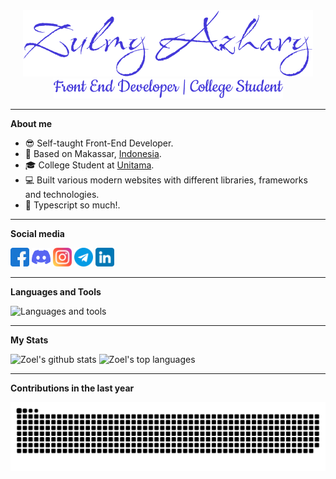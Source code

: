 <div align="center"><a href="https://zoel.vercel.app/" target="blank" rel="noreferrer"><img src="/assets/title.png" alt="Zulmy Azhary" /></a></div>
<div align="center"><img src="/assets/description.png" alt="Front End Developer | College Student" /></div>

---

**About me**

- 😎 Self-taught Front-End Developer.
- 📌 Based on Makassar, [Indonesia](https://en.wikipedia.org/wiki/Indonesia).
- 🎓 College Student at [Unitama](https://unitama.ac.id).
- 💻 Built various modern websites with different libraries, frameworks and technologies.
- 💙 Typescript so much!.

---

**Social media**

<div>
  <a target="blank" href="https://www.facebook.com/zulmyazhary"><img height="30" title="Facebook" src="/assets/facebook.png" alt="Facebook"/></a>
  <a target="blank" href="https://discord.com/users/1015875403627364362"><img height="30" title="Discord" src="/assets/discord.png" alt="Discord"/></a>
  <a target="blank" href="https://www.instagram.com/zulmyazhary_"><img height="30" title="Instagram" src="/assets/instagram.png" alt="Instagram"/></a>
  <a target="blank" href="https://t.me/ZulmyAzhary"><img height="30" title="Telegram" src="/assets/telegram.png" alt="Telegram"/></a>
  <a target="blank" href="https://www.linkedin.com/in/zulmy-azhary-7a0b04159"><img height="30" title="LinkedIn" src="/assets/linkedin.png" alt="LinkedIn"/></a>
</div>

---

**Languages and Tools**

<img src="https://skillicons.dev/icons?i=js,ts,react,vue,svelte,tailwind,styledcomponents,materialui,mongodb,nodejs,express,nextjs,firebase,figma,postman,solidjs,vite,vscode,bootstrap,mysql&theme=light&perline=25" alt="Languages and tools" />

---

**My Stats**

<picture>
  <source media="(prefers-color-scheme: dark)" srcset="https://github-readme-stats.vercel.app/api?username=zulmy-azhary&theme=github_dark&border_color=30363D&show_icons=true&count_private=true">
  <source media="(prefers-color-scheme: light)" srcset="https://github-readme-stats.vercel.app/api?username=zulmy-azhary&show_icons=true&count_private=true">
  <img src="https://github-readme-stats.vercel.app/api?username=zulmy-azhary&show_icons=true&count_private=true" alt="Zoel's github stats" />
</picture>

<picture>
  <source media="(prefers-color-scheme: dark)" srcset="https://github-readme-stats.vercel.app/api/top-langs/?username=zulmy-azhary&theme=github_dark&border_color=30363D&layout=compact&hide_progress=true&hide=php,scss,css,html">
  <source media="(prefers-color-scheme: light)" srcset="https://github-readme-stats.vercel.app/api/top-langs/?username=zulmy-azhary&layout=compact&hide_progress=true&hide=php,scss,css,html">
  <img align="top" src="https://github-readme-stats.vercel.app/api/top-langs/?username=zulmy-azhary&layout=compact&hide_progress=true&hide=php,scss,css,html" alt="Zoel's top languages" />
</picture>

---

**Contributions in the last year**

<picture>
  <source media="(prefers-color-scheme: dark)" srcset="https://raw.githubusercontent.com/zulmy-azhary/zulmy-azhary/output/github-contribution-grid-snake-dark.svg">
  <source media="(prefers-color-scheme: light)" srcset="https://raw.githubusercontent.com/zulmy-azhary/zulmy-azhary/output/github-contribution-grid-snake.svg">
  <img alt="github contribution grid snake animation" src="https://raw.githubusercontent.com/zulmy-azhary/zulmy-azhary/output/github-contribution-grid-snake.svg">
</picture>
